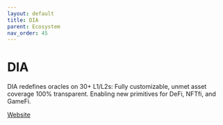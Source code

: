 ```yaml
---
layout: default
title: DIA
parent: Ecosystem
nav_order: 45
---
```

# DIA

DIA redefines oracles on 30+ L1/L2s: Fully customizable, unmet asset coverage 100% transparent. Enabling new primitives for DeFi, NFTfi, and GameFi.

[Website](https://www.diadata.org/)